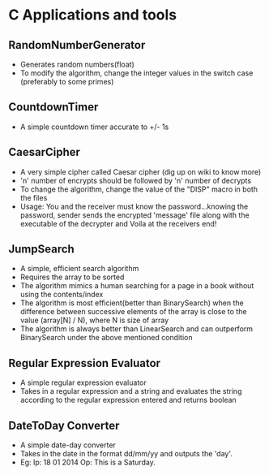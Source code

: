 C Applications and tools
=====================================

RandomNumberGenerator
-------------------------------------
* Generates random numbers(float)
* To modify the algorithm, change the integer values in the switch case (preferably to some primes)

CountdownTimer
-------------------------------------
* A simple countdown timer accurate to +/- 1s

CaesarCipher
-------------------------------------
* A very simple cipher called Caesar cipher (dig up on wiki to know more)
* 'n' number of encrypts should be followed by 'n' number of decrypts
* To change the algorithm, change the value of the "DISP" macro in both the files
* Usage: You and the receiver must know the password...knowing the password, sender sends the encrypted 'message' file along with the executable of the decrypter and Voila at the receivers end!

JumpSearch
------------------------------------
* A simple, efficient search algorithm
* Requires the array to be sorted
* The algorithm mimics a human searching for a page in a book without using the contents/index
* The algorithm is most efficient(better than BinarySearch) when the difference between successive elements of the array is close to the value (array[N] / N), where N is size of array
* The algorithm is always better than LinearSearch and can outperform BinarySearch under the above mentioned condition

Regular Expression Evaluator
------------------------------------
* A simple regular expression evaluator
* Takes in a regular expression and a string and evaluates the string according to the regular expression entered and returns boolean

DateToDay Converter
------------------------------------
* A simple date-day converter
* Takes in the date in the format dd/mm/yy and outputs the 'day'.
* Eg: Ip: 18 01 2014
Op: This is a Saturday.
